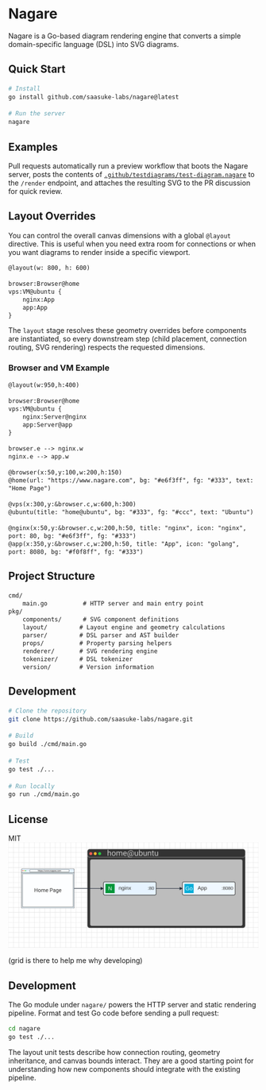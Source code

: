 # Nagare

Nagare is a Go-based diagram rendering engine that converts a simple domain-specific language (DSL) into SVG diagrams.

## Quick Start

```bash
# Install
go install github.com/saasuke-labs/nagare@latest

# Run the server
nagare
```

## Examples

Pull requests automatically run a preview workflow that boots the Nagare server, posts the contents of [`.github/testdiagrams/test-diagram.nagare`](.github/testdiagrams/test-diagram.nagare) to the `/render` endpoint, and attaches the resulting SVG to the PR discussion for quick review.

## Layout Overrides

You can control the overall canvas dimensions with a global `@layout` directive. This is useful when you need extra room for connections or when you want diagrams to render inside a specific viewport.

```text
@layout(w: 800, h: 600)

browser:Browser@home
vps:VM@ubuntu {
    nginx:App
    app:App
}
```

The `layout` stage resolves these geometry overrides before components are instantiated, so every downstream step (child placement, connection routing, SVG rendering) respects the requested dimensions.

### Browser and VM Example

```text
@layout(w:950,h:400)

browser:Browser@home
vps:VM@ubuntu {
    nginx:Server@nginx
    app:Server@app
}

browser.e --> nginx.w
nginx.e --> app.w

@browser(x:50,y:100,w:200,h:150)
@home(url: "https://www.nagare.com", bg: "#e6f3ff", fg: "#333", text: "Home Page")

@vps(x:300,y:&browser.c,w:600,h:300)
@ubuntu(title: "home@ubuntu", bg: "#333", fg: "#ccc", text: "Ubuntu")

@nginx(x:50,y:&browser.c,w:200,h:50, title: "nginx", icon: "nginx", port: 80, bg: "#e6f3ff", fg: "#333")
@app(x:350,y:&browser.c,w:200,h:50, title: "App", icon: "golang", port: 8080, bg: "#f0f8ff", fg: "#333")
```

## Project Structure

```
cmd/
    main.go          # HTTP server and main entry point
pkg/
    components/      # SVG component definitions
    layout/         # Layout engine and geometry calculations
    parser/         # DSL parser and AST builder
    props/          # Property parsing helpers
    renderer/       # SVG rendering engine
    tokenizer/      # DSL tokenizer
    version/        # Version information
```

## Development

```bash
# Clone the repository
git clone https://github.com/saasuke-labs/nagare.git

# Build
go build ./cmd/main.go

# Test
go test ./...

# Run locally
go run ./cmd/main.go
```

## License

MIT
![Browser and VM](static/examples/example2.svg)

(grid is there to help me why developing)

## Development

The Go module under `nagare/` powers the HTTP server and static rendering pipeline. Format and test Go code before sending a pull request:

```bash
cd nagare
go test ./...
```

The layout unit tests describe how connection routing, geometry inheritance, and canvas bounds interact. They are a good starting point for understanding how new components should integrate with the existing pipeline.
